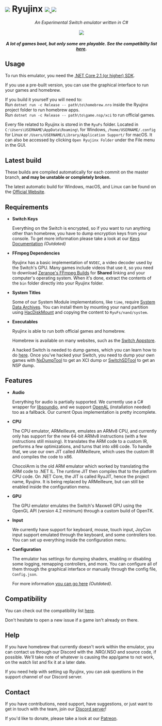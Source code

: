 
<h1>
    <img src="https://i.imgur.com/G6Mleco.png"> Ryujinx 
    <a href="https://ci.appveyor.com/project/gdkchan/ryujinx" target="_blank">
        <img src="https://ci.appveyor.com/api/projects/status/ssg4jwu6ve3k594s?svg=true">
    </a> 
    <a href="https://discord.gg/N2FmfVc">
        <img src="https://img.shields.io/discord/410208534861447168.svg">
    </a>
</h1>

<p align="center">
    <i>An Experimental Switch emulator written in C#</i><br />
    <br />
    <img src="https://i.imgur.com/JDLmXJ6.png">
</p>

<h5 align="center">
    A lot of games boot, but only some are playable. See the compatiblity list <a href="https://github.com/Ryujinx/Ryujinx-Games-List/issues" target="_blank">here</a>.
</h5>

## Usage

To run this emulator, you need the [.NET Core 2.1 (or higher) SDK](https://dotnet.microsoft.com/download/dotnet-core).  

If you use a pre-built version, you can use the graphical interface to run your games and homebrew.  

If you build it yourself you will need to:  
Run `dotnet run -c Release -- path\to\homebrew.nro` inside the Ryujinx project folder to run homebrew apps.  
Run `dotnet run -c Release -- path\to\game.nsp/xci` to run official games.

Every file related to Ryujinx is stored in the `RyuFs` folder. Located in `C:\Users\USERNAME\AppData\Roaming\` for Windows, `/home/USERNAME/.config` for Linux or `/Users/USERNAME/Library/Application Support/` for macOS. It can also be accessed by clicking `Open Ryujinx Folder` under the File menu in the GUI.

## Latest build

These builds are compiled automatically for each commit on the master branch, **and may be unstable or completely broken.**

The latest automatic build for Windows, macOS, and Linux can be found on the [Official Website](https://ryujinx.org/#/Build).

## Requirements

 - **Switch Keys**  
 
   Everything on the Switch is encrypted, so if you want to run anything other than homebrew, you have to dump encryption keys from your console. To get more information please take a look at our [Keys Documentation](KEYS.md) *(Outdated)*
   
 - **FFmpeg Dependencies**  
 
   Ryujinx has a basic implementation of `NVDEC`, a video decoder used by the Switch's GPU. Many games include videos that use it, so you need to download [Zeranoe's FFmpeg Builds](http://ffmpeg.zeranoe.com/builds/) for **Shared** linking and your computer's operating system. When it's done, extract the contents of the `bin` folder directly into your Ryujinx folder.
   
 - **System Titles**  
 
   Some of our System Module implementations, like `time`, require [System Data Archives](https://switchbrew.org/wiki/Title_list#System_Data_Archives). You can install them by mounting your nand partition using [HacDiskMount](https://switchtools.sshnuke.net/) and copying the content to `RyuFs/nand/system`.
   
 - **Executables**
 
   Ryujinx is able to run both official games and homebrew.
   
   Homebrew is available on many websites, such as the [Switch Appstore](https://www.switchbru.com/appstore/).
   
   A hacked Switch is needed to dump games, which you can learn how to do [here](https://nh-server.github.io/switch-guide/). Once you've hacked your Switch, you need to dump your own games with [NxDumpTool](https://github.com/DarkMatterCore/nxdumptool) to get an XCI dump or [SwitchSDTool](https://github.com/CaitSith2/SwitchSDTool) to get an NSP dump.

## Features

 - **Audio**  
 
   Everything for audio is partially supported. We currently use a C# wrapper for [libsoundio](http://libsound.io/), and we support [OpenAL](https://openal.org/downloads/OpenAL11CoreSDK.zip) (installation needed) too as a fallback. Our current Opus implementation is pretty incomplete.

- **CPU**  

  The CPU emulator, ARMeilleure, emulates an ARMv8 CPU, and currently only has support for the new 64-bit ARMv8 instructions (with a few instructions still missing). It translates the ARM code to a custom IR, performs a few optimizations, and turns that into x86 code. To handle that, we use our own JIT called ARMeilleure, which uses the custom IR and compiles the code to x86.  
  
  ChocolArm is the old ARM emulator which worked by translating the ARM code to .NET IL. The runtime JIT then compiles that to the platform CPU code. On .NET Core, the JIT is called RyuJIT, hence the project name, Ryujinx. It is being replaced by ARMeilleure, but can still be enabled inside the configuration menu.

- **GPU**  

  The GPU emulator emulates the Switch's Maxwell GPU using the OpenGL API (version 4.2 minimum) through a custom build of OpenTK.
  
- **Input**  

   We currently have support for keyboard, mouse, touch input, JoyCon input support emulated through the keyboard, and some controllers too. You can set up everything inside the configuration menu.
  
- **Configuration**  
 
   The emulator has settings for dumping shaders, enabling or disabling some logging, remapping controllers, and more. You can configure all of them through the graphical interface or manually through the config file, `Config.json`.

   For more information [you can go here](CONFIG.md) *(Outdated)*.

## Compatibility

You can check out the compatibility list [here](https://github.com/Ryujinx/Ryujinx-Games-List/issues).

Don't hesitate to open a new issue if a game isn't already on there.

## Help

If you have homebrew that currently doesn't work within the emulator, you can contact us through our Discord with the .NRO/.NSO and source code, if possible. We'll take note of whatever is causing the app/game to not work, on the watch list and fix it at a later date.

If you need help with setting up Ryujinx, you can ask questions in the support channel of our Discord server.

## Contact

If you have contributions, need support, have suggestions, or just want to get in touch with the team, join our [Discord server](https://discord.gg/N2FmfVc)!

If you'd like to donate, please take a look at our [Patreon](https://www.patreon.com/ryujinx).
